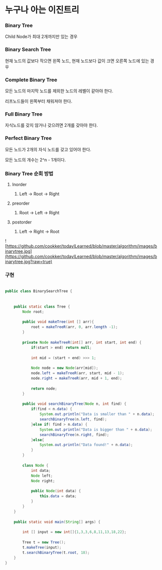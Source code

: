 # 누구나 아는 이진트리



### Binary Tree

Child Node가 최대 2개까지만 있는 경우

### Binary Search Tree

현재 노드의 값보다 작으면 왼쪽 노드, 현재 노드보다 값이 크면 오른쪽 노드에 있는 경우

### Complete Binary Tree

모든 노드의 마지막 노드를 제외한 노드의 레벨이 같아야 한다.

리프노드들이 왼쪽부터 채워져야 한다.



### Full Binary Tree

자식노드를 갖지 않거나 갖으려면 2개를 갖아야 한다.

### Perfect Binary Tree

모든 노드가 2개의 자식 노드를 갖고 있어야 한다. 

모든 노드의 개수는 2^n - 1개이다.



### Binary Tree 순회 방법

1. Inorder
   
   1. Left -> Root -> Right

2. preorder
   
   1. Root -> Left -> Right

3. postorder
   
   1. Left -> Right -> Root



![https://github.com/cookker/todayILearned/blob/master/algorithm/images/binarytree.jpg](https://github.com/cookker/todayILearned/blob/master/algorithm/images/binarytree.jpg?raw=true)



### 구현

```java

public class BinarySearchTree {


    public static class Tree {
        Node root;

        public void makeTree(int [] arr){
            root = makeTreeR(arr, 0, arr.length -1);
        }

        private Node makeTreeR(int[] arr, int start, int end) {
            if(start > end) return null;

            int mid = (start + end) >>> 1;

            Node node = new Node(arr[mid]);
            node.left = makeTreeR(arr, start, mid - 1);
            node.right = makeTreeR(arr, mid + 1, end);

            return node;
        }

        public void searchBinaryTree(Node n, int find) {
            if(find < n.data) {
                System.out.println("Data is smaller than " + n.data);
                searchBinaryTree(n.left, find);
            }else if( find > n.data) {
                System.out.println("Data is bigger than " + n.data);
                searchBinaryTree(n.right, find);
            }else{
                System.out.println("Data found!" + n.data);
            }
        }

        class Node {
            int data;
            Node left;
            Node right;

            public Node(int data) {
                this.data = data;
            }
        }
    }

    public static void main(String[] args) {

        int [] input = new int[]{1,3,3,6,8,11,13,18,22};

        Tree t = new Tree();
        t.makeTree(input);
        t.searchBinaryTree(t.root, 18);
    }
}
```


